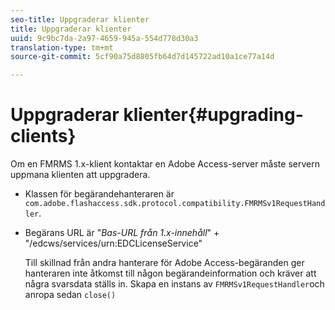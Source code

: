 ```yaml
---
seo-title: Uppgraderar klienter
title: Uppgraderar klienter
uuid: 9c9bc7da-2a97-4659-945a-554d778d30a3
translation-type: tm+mt
source-git-commit: 5cf90a75d8805fb64d7d145722ad10a1ce77a14d

---
```



# Uppgraderar klienter{#upgrading-clients}

Om en FMRMS 1.x-klient kontaktar en Adobe Access-server måste servern uppmana klienten att uppgradera.

* Klassen för begärandehanteraren är `com.adobe.flashaccess.sdk.protocol.compatibility.FMRMSv1RequestHandler`.
* Begärans URL är &quot;*Bas-URL från 1.x-innehåll*&quot; + &quot;/edcws/services/urn:EDCLicenseService&quot;

   Till skillnad från andra hanterare för Adobe Access-begäranden ger hanteraren inte åtkomst till någon begärandeinformation och kräver att några svarsdata ställs in. Skapa en instans av `FMRMSv1RequestHandler`och anropa sedan `close()`
